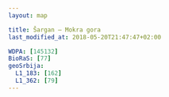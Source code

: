 ```yaml
---
layout: map

title: Šargan – Mokra gora
last_modified_at: 2018-05-20T21:47:47+02:00

WDPA: [145132]
BioRaS: [77]
geoSrbija:
  L1_183: [162]
  L1_362: [79]
---
```

